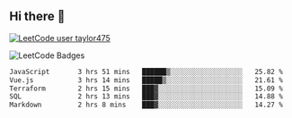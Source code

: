 ## Hi there 👋

[![LeetCode user taylor475](https://img.shields.io/badge/dynamic/json?style=for-the-badge&labelColor=black&color=%23ffa116&label=Solved&query=solvedOverTotal&url=https%3A%2F%2Fleetcode-badge.vercel.app%2Fapi%2Fusers%2Ftaylor475&logo=leetcode&logoColor=yellow)](https://leetcode.com/taylor475/)

<img src="https://leetcode-badge-showcase.vercel.app/api?username=taylor475" alt="LeetCode Badges" />

<!--START_SECTION:waka-->

```txt
JavaScript       3 hrs 51 mins   ██████▒░░░░░░░░░░░░░░░░░░   25.82 %
Vue.js           3 hrs 14 mins   █████▒░░░░░░░░░░░░░░░░░░░   21.61 %
Terraform        2 hrs 15 mins   ███▓░░░░░░░░░░░░░░░░░░░░░   15.09 %
SQL              2 hrs 13 mins   ███▓░░░░░░░░░░░░░░░░░░░░░   14.88 %
Markdown         2 hrs 8 mins    ███▓░░░░░░░░░░░░░░░░░░░░░   14.27 %
```

<!--END_SECTION:waka-->

<!--
**taylor475/taylor475** is a _special_ repository because its `README.md` (this file) appears on your GitHub profile.
